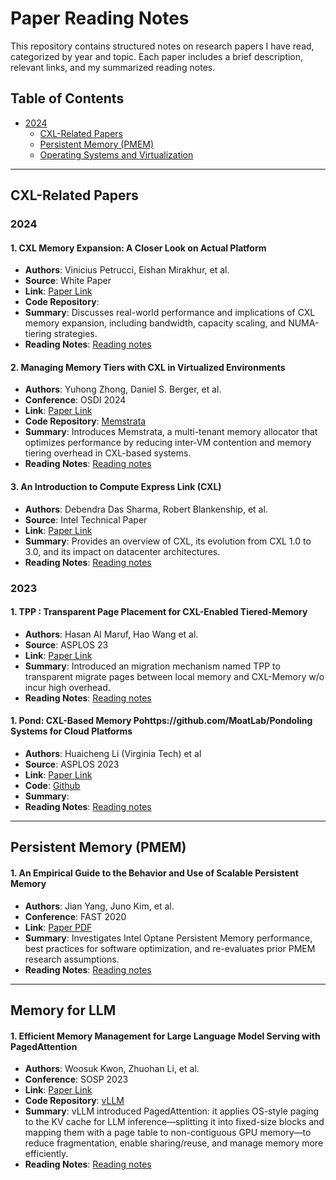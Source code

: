 # Paper Reading Notes

This repository contains structured notes on research papers I have read, categorized by year and topic. Each paper includes a brief description, relevant links, and my summarized reading notes.

## Table of Contents

- [2024](#2024)
  - [CXL-Related Papers](#cxl-related-papers-2024)
  - [Persistent Memory (PMEM)](#persistent-memory-2024)
  - [Operating Systems and Virtualization](#operating-systems-and-virtualization-2024)

---

## CXL-Related Papers

### 2024

#### **1. CXL Memory Expansion: A Closer Look on Actual Platform**
   - **Authors**: Vinicius Petrucci, Eishan Mirakhur, et al.
   - **Source**: White Paper
   - **Link**: [Paper Link](./cxl-memory-expansion-a-close-look-on-actual-platform.pdf)
   - **Code Repository**: 
   - **Summary**: Discusses real-world performance and implications of CXL memory expansion, including bandwidth, capacity scaling, and NUMA-tiering strategies.
   - **Reading Notes**: [Reading notes](./notes/cxl-memory-expansion.md)

#### **2. Managing Memory Tiers with CXL in Virtualized Environments**
   - **Authors**: Yuhong Zhong, Daniel S. Berger, et al.
   - **Conference**: OSDI 2024
   - **Link**: [Paper Link](https://www.usenix.org/conference/osdi24/presentation/zhong-yuhong)
   - **Code Repository**: [Memstrata](https://bitbucket.org/yuhong_zhong/memstrata)
   - **Summary**: Introduces Memstrata, a multi-tenant memory allocator that optimizes performance by reducing inter-VM contention and memory tiering overhead in CXL-based systems.
   - **Reading Notes**: [Reading notes](./notes/2024/Memstrata-osdi24.md)

#### **3. An Introduction to Compute Express Link (CXL)**
   - **Authors**: Debendra Das Sharma, Robert Blankenship, et al.
   - **Source**: Intel Technical Paper
   - **Link**: [Paper Link](./CXL-intro.pdf)
   - **Summary**: Provides an overview of CXL, its evolution from CXL 1.0 to 3.0, and its impact on datacenter architectures.
   - **Reading Notes**: [Reading notes](./notes/cxl-intro.md)

### 2023
#### **1. TPP : Transparent Page Placement for CXL-Enabled Tiered-Memory**
   - **Authors**: Hasan Al Maruf, Hao Wang et al.
   - **Source**: ASPLOS 23
   - **Link**: [Paper Link](https://dl.acm.org/doi/10.1145/3582016.3582063)
   - **Summary**: Introduced an migration mechanism named TPP to transparent migrate pages between local memory and CXL-Memory w/o incur high overhead.
   - **Reading Notes**: [Reading notes](./notes/2023/TPP-ASPLOS.md)

#### **1. Pond: CXL-Based Memory Pohttps://github.com/MoatLab/Pondoling Systems for Cloud Platforms**
   - **Authors**: Huaicheng Li (Virginia Tech) et al
   - **Source**: ASPLOS 2023
   - **Link**: [Paper Link](https://dl.acm.org/doi/10.1145/3575693.3578835)
   - **Code**: [Github](https://github.com/MoatLab/Pond)
   - **Summary**: 
   - **Reading Notes**: [Reading notes](./notes/2023/Pond-ASPLOS.md)

---

## Persistent Memory (PMEM)

#### **1. An Empirical Guide to the Behavior and Use of Scalable Persistent Memory**
   - **Authors**: Jian Yang, Juno Kim, et al.
   - **Conference**: FAST 2020
   - **Link**: [Paper PDF](./PM-Study-FAST20.pdf)
   - **Summary**: Investigates Intel Optane Persistent Memory performance, best practices for software optimization, and re-evaluates prior PMEM research assumptions.
   - **Reading Notes**: [Reading notes](./notes/pm-study-fast20.md)

---

## Memory for LLM
#### **1. Efficient Memory Management for Large Language Model Serving with PagedAttention**
   - **Authors**: Woosuk Kwon, Zhuohan Li, et al.
   - **Conference**: SOSP 2023
   - **Link**: [Paper Link](https://arxiv.org/abs/2309.06180)
   - **Code Repository**: [vLLM](https://github.com/vllm-project/vllm)
   - **Summary**: vLLM introduced PagedAttention: it applies OS-style paging to the KV cache for LLM inference—splitting it into fixed-size blocks and mapping them with a page table to non-contiguous GPU memory—to reduce fragmentation, enable sharing/reuse, and manage memory more efficiently.
   - **Reading Notes**: [Reading notes](./notes/2023/vLLM-SOSP.md)
